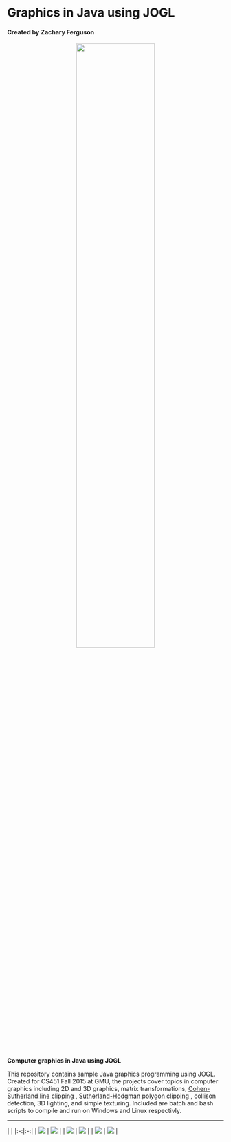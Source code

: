 # Graphics in Java using JOGL
#### Created by Zachary Ferguson

<center><img src = "screenshots/cropped/HW5_zfergus2.png" width="60%"></center>

**Computer graphics in Java using JOGL**

This repository contains sample Java graphics programming using JOGL. Created
for CS451 Fall 2015 at GMU, the projects cover topics in computer graphics
including 2D and 3D graphics, matrix transformations,
<a href="https://en.wikipedia.org/wiki/Cohen%E2%80%93Sutherland_algorithm"
target="_blank" title="Cohen-Sutherland line clipping">
Cohen-Sutherland line clipping
</a>,
<a href="https://en.wikipedia.org/wiki/Sutherland%E2%80%93Hodgman_algorithm"
target="_blank" title="Sutherland-Hodgman polygon clipping">
Sutherland-Hodgman polygon clipping
</a>, collison detection, 3D lighting, and simple texturing. Included are
batch and bash scripts to compile and run on Windows and Linux respectivly.

---

| |
|:-:|:-:| 
| <img src="./screenshots/HW1_zfergus2.png"> | <img src="./screenshots/HW2_zfergus2.png"> |
| <img src="./screenshots/HW3_zfergus2.png"> | <img src="./screenshots/HW4_zfergus2.png"> |
| <img src="./screenshots/HW5_zfergus2.png"> | <img src="./screenshots/HW6_zfergus2.png"> |

